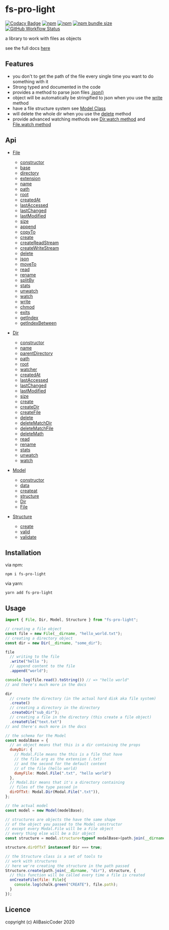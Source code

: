 # fs-pro-light

[![Codacy Badge](https://api.codacy.com/project/badge/Grade/10435d4146374b0c834b6b1afe60d0b3)](https://app.codacy.com/manual/AliBasicCoder/fs-pro?utm_source=github.com&utm_medium=referral&utm_content=AliBasicCoder/fs-pro&utm_campaign=Badge_Grade_Dashboard)
[![npm](https://img.shields.io/npm/v/fs-pro-light)](https://npmjs.com/package/fs-pro-light)
[![npm](https://img.shields.io/npm/dm/fs-pro-light)](https://npmjs.com/package/fs-pro-light)
[![npm bundle size](https://img.shields.io/bundlephobia/minzip/fs-pro-light)](https://npmjs.com/package/fs-pro-light)
[![GitHub Workflow Status](https://img.shields.io/github/workflow/status/AliBasicCoder/fs-pro/Node.js%20CI)](https://github.com/AliBasicCoder/fs-pro)

a library to work with files as objects

see the full docs [here](https://fs-pro-docs.herokuapp.com/)

## Features

- you don't to get the path of the file every single time you want to do something with it
- Strong typed and documented in the code
- provides a method to parse json files [.json\(\)](https://fs-pro-docs.herokuapp.com/classes/_src_file_.file.html#json)
- object will be automatically be stringified to json when you use the [write](https://fs-pro-docs.herokuapp.com/classes/_src_file_.file.html#write) method
- have a file structure system see [Model Class](https://fs-pro-docs.herokuapp.com/classes/_src_model_.model.html)
- will delete the whole dir when you use the [delete](https://fs-pro-docs.herokuapp.com/classes/_src_dir_.dir.html#delete) method
- provide advanced watching methods see [Dir.watch method](https://fs-pro-docs.herokuapp.com/classes/_src_dir_.dir.html#watch) and [File.watch method](https://fs-pro-docs.herokuapp.com/classes/_src_file_.file.html#watch)

## Api

- [File](https://fs-pro-docs.herokuapp.com/classes/_src_file_.file.html)

  - [constructor](https://fs-pro-docs.herokuapp.com/classes/_src_file_.file.html#constructor)
  - [base](https://fs-pro-docs.herokuapp.com/classes/_src_file_.file.html#base)
  - [directory](https://fs-pro-docs.herokuapp.com/classes/_src_file_.file.html#directory)
  - [extension](https://fs-pro-docs.herokuapp.com/classes/_src_file_.file.html#extension)
  - [name](https://fs-pro-docs.herokuapp.com/classes/_src_file_.file.html#name)
  - [path](https://fs-pro-docs.herokuapp.com/classes/_src_file_.file.html#path)
  - [root](https://fs-pro-docs.herokuapp.com/classes/_src_file_.file.html#root)
  - [createdAt](https://fs-pro-docs.herokuapp.com/classes/_src_file_.file.html#createdat)
  - [lastAccessed](https://fs-pro-docs.herokuapp.com/classes/_src_file_.file.html#lastaccessed)
  - [lastChanged](https://fs-pro-docs.herokuapp.com/classes/_src_file_.file.html#lastchanged)
  - [lastModified](https://fs-pro-docs.herokuapp.com/classes/_src_file_.file.html#lastmodified)
  - [size](https://fs-pro-docs.herokuapp.com/classes/_src_file_.file.html#size)
  - [append](https://fs-pro-docs.herokuapp.com/classes/_src_file_.file.html#append)
  - [copyTo](https://fs-pro-docs.herokuapp.com/classes/_src_file_.file.html#copyTo)
  - [create](https://fs-pro-docs.herokuapp.com/classes/_src_file_.file.html#create)
  - [createReadStream](https://fs-pro-docs.herokuapp.com/classes/_src_file_.file.html#createreadstream)
  - [createWriteStream](https://fs-pro-docs.herokuapp.com/classes/_src_file_.file.html#createwritestream)
  - [delete](https://fs-pro-docs.herokuapp.com/classes/_src_file_.file.html#delete)
  - [json](https://fs-pro-docs.herokuapp.com/classes/_src_file_.file.html#json)
  - [moveTo](https://fs-pro-docs.herokuapp.com/classes/_src_file_.file.html#moveto)
  - [read](https://fs-pro-docs.herokuapp.com/classes/_src_file_.file.html#read)
  - [rename](https://fs-pro-docs.herokuapp.com/classes/_src_file_.file.html#rename)
  - [splitBy](https://fs-pro-docs.herokuapp.com/classes/_src_file_.file.html#splitby)
  - [stats](https://fs-pro-docs.herokuapp.com/classes/_src_file_.file.html#stats)
  - [unwatch](https://fs-pro-docs.herokuapp.com/classes/_src_file_.file.html#unwatch)
  - [watch](https://fs-pro-docs.herokuapp.com/classes/_src_file_.file.html#watch)
  - [write](https://fs-pro-docs.herokuapp.com/classes/_src_file_.file.html#write)
  - [chmod](https://fs-pro-docs.herokuapp.com/classes/_src_file_.file.html#chmod)
  - [exits](https://fs-pro-docs.herokuapp.com/classes/_src_file_.file.html#exits)
  - [getIndex](https://fs-pro-docs.herokuapp.com/classes/_src_file_.file.html#getindex)
  - [getIndexBetween](https://fs-pro-docs.herokuapp.com/classes/_src_file_.file.html#getindexbetween)

- [Dir](https://fs-pro-docs.herokuapp.com/classes/_src_dir_.dir.html)

  - [constructor](https://fs-pro-docs.herokuapp.com/classes/_src_dir_.dir.html#constructor)
  - [name](https://fs-pro-docs.herokuapp.com/classes/_src_dir_.dir.html#name)
  - [parentDirectory](https://fs-pro-docs.herokuapp.com/classes/_src_dir_.dir.html#parentDirectory)
  - [path](https://fs-pro-docs.herokuapp.com/classes/_src_dir_.dir.html#path)
  - [root](https://fs-pro-docs.herokuapp.com/classes/_src_dir_.dir.html#root)
  - [watcher](https://fs-pro-docs.herokuapp.com/classes/_src_dir_.dir.html#watcher)
  - [createdAt](https://fs-pro-docs.herokuapp.com/classes/_src_dir_.dir.html#createdat)
  - [lastAccessed](https://fs-pro-docs.herokuapp.com/classes/_src_dir_.dir.html#lastaccessed)
  - [lastChanged](https://fs-pro-docs.herokuapp.com/classes/_src_dir_.dir.html#lastchanged)
  - [lastModified](https://fs-pro-docs.herokuapp.com/classes/_src_dir_.dir.html#lastmodified)
  - [size](https://fs-pro-docs.herokuapp.com/classes/_src_dir_.dir.html#size)
  - [create](https://fs-pro-docs.herokuapp.com/classes/_src_dir_.dir.html#create)
  - [createDir](https://fs-pro-docs.herokuapp.com/classes/_src_dir_.dir.html#createdir)
  - [createFile](https://fs-pro-docs.herokuapp.com/classes/_src_dir_.dir.html#createfile)
  - [delete](https://fs-pro-docs.herokuapp.com/classes/_src_dir_.dir.html#delete)
  - [deleteMatchDir](https://fs-pro-docs.herokuapp.com/classes/_src_dir_.dir.html#deletematchdir)
  - [deleteMatchFile](https://fs-pro-docs.herokuapp.com/classes/_src_dir_.dir.html#deletematchfile)
  - [deleteMath](https://fs-pro-docs.herokuapp.com/classes/_src_dir_.dir.html#deletematch)
  - [read](https://fs-pro-docs.herokuapp.com/classes/_src_dir_.dir.html#read)
  - [rename](https://fs-pro-docs.herokuapp.com/classes/_src_dir_.dir.html#rename)
  - [stats](https://fs-pro-docs.herokuapp.com/classes/_src_dir_.dir.html#stats)
  - [unwatch](https://fs-pro-docs.herokuapp.com/classes/_src_dir_.dir.html#unwatch)
  - [watch](https://fs-pro-docs.herokuapp.com/classes/_src_dir_.dir.html#watch)

- [Model](https://fs-pro-docs.herokuapp.com/classes/_src_model_.model.html)

  - [constructor](https://fs-pro-docs.herokuapp.com/classes/_src_model_.model.html#constructor)
  - [data](https://fs-pro-docs.herokuapp.com/classes/_src_model_.model.html#data)
  - [createat](https://fs-pro-docs.herokuapp.com/classes/_src_model_.model.html#createAt)
  - [structure](https://fs-pro-docs.herokuapp.com/classes/_src_model_.model.html#structure)
  - [Dir](https://fs-pro-docs.herokuapp.com/classes/_src_model_.model.html#Dir)
  - [File](https://fs-pro-docs.herokuapp.com/classes/_src_model_.model.html#File)

- [Structure](https://fs-pro-docs.herokuapp.com/classes/_src_structure_.structure.html)
  - [create](https://fs-pro-docs.herokuapp.com/classes/_src_structure_.structure.html#create)
  - [valid](https://fs-pro-docs.herokuapp.com/classes/_src_structure_.structure.html#valid)
  - [validate](https://fs-pro-docs.herokuapp.com/classes/_src_structure_.structure.html#validate)

## Installation

via npm:

```
npm i fs-pro-light
```

via yarn:

```
yarn add fs-pro-light
```

## Usage

```js
import { File, Dir, Model, Structure } from "fs-pro-light";

// creating a file object
const file = new File(__dirname, "hello_world.txt");
// creating a directory object
const dir = new Dir(__dirname, "some_dir");

file
  // writing to the file
  .write("hello ");
  // append content to the file
  .append("world");

console.log(file.read().toString()) // => "hello world"
// and there's much more in the docs

dir
  // create the directory (in the actual hard disk aka file system)
  .create()
  // creating a directory in the directory
  .createDir("sub_dir");
  // creating a file in the directory (this create a file object)
  .createFile("text.txt")
// and there's much more in the docs

// the schema for the Model
const modalBase = {
  // an object means that this is a dir containing the props
  dumyDir: {
    // Modal.File means the this is a file that have
    // the file arg as the extension (.txt)
    // and the second for the default content
    // of the file (hello world)
    dumyFile: Model.File(".txt", "hello world")
  },
  // Modal.Dir means that it's a directory containing
  // files of the type passed in
  dirOfTxt: Modal.Dir(Modal.File(".txt")),
};

// the actual model
const model = new Model(modelBase);

// structures are objects the have the same shape
// of the object you passed to the Model constructor
// except every Modal.File will be a File object
// every thing else will be a Dir object
const structure = modal.structure<typeof modalBase>(path.join(__dirname, "dir"));

structure.dirOfTxT instanceof Dir === true;

// the Structure class is a set of tools to
// work with structures
// here we're creating the structure in the path passed
Structure.create(path.join(__dirname, "dir"), structure, {
  // this function will be called every time a file is created
  onCreateFile(file: File){
    console.log(chalk.green("CREATE"), file.path);
  }
});

```

## Licence

copyright (c) AliBasicCoder 2020
